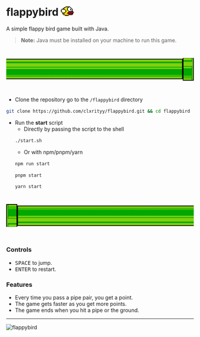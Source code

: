 # flappybird <img src="./src/img/flappybird.png" width="35px" />

A simple flappy bird game built with Java.

> **Note:** Java must be installed on your machine to run this game.

<img src="/seperator_right.png" style="padding-top:25px;padding-bottom:25px;" />

- Clone the repository go to the `/flappybird` directory
```zsh
git clone https://github.com/clxrityy/flappybird.git && cd flappybird
```
- Run the **start** script 
    - Directly by passing the script to the shell
    ```zsh
    ./start.sh
    ```
    - Or with npm/pnpm/yarn
    ```zsh
    npm run start
    ```
    ```zsh
    pnpm start
    ```
    ```zsh
    yarn start
    ```

<img src="/seperator_left.png" style="padding-top:25px;padding-bottom:25px;" />

### Controls

- <kbd>SPACE</kbd> to jump.
- <kbd>ENTER</kbd> to restart.

### Features
- Every time you pass a pipe pair, you get a point.
- The game gets faster as you get more points.
- The game ends when you hit a pipe or the ground.


---

![flappybird](https://i.gyazo.com/bf41b5bdabb5d872ff2cbeab8bafce47.gif)